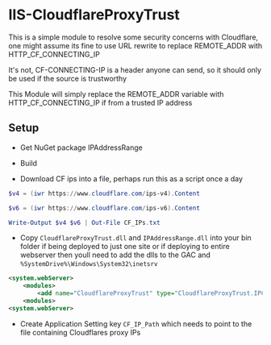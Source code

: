# IIS-CloudflareProxyTrust

This is a simple module to resolve some security concerns with Cloudflare, one might assume its fine to use URL rewrite to replace REMOTE_ADDR with HTTP_CF_CONNECTING_IP 

It's not, CF-CONNECTING-IP is a header anyone can send, so it should only be used if the source is trustworthy 

This Module will simply replace the REMOTE_ADDR variable with HTTP_CF_CONNECTING_IP if from a trusted IP address

## Setup

- Get NuGet package IPAddressRange

- Build

- Download CF ips into a file, perhaps run this as a script once a day

```powershell
$v4 = (iwr https://www.cloudflare.com/ips-v4).Content

$v6 = (iwr https://www.cloudflare.com/ips-v6).Content

Write-Output $v4 $v6 | Out-File CF_IPs.txt
```

- Copy `CloudflareProxyTrust.dll` and `IPAddressRange.dll` into your bin folder if being deployed to just one site or if deploying to entire webserver then youll need to add the dlls to the GAC and `%SystemDrive%\Windows\System32\inetsrv`

```xml
<system.webServer>
    <modules>
        <add name="CloudflareProxyTrust" type="CloudflareProxyTrust.IPCheck, CloudflareProxyTrust, Version=1.0.0.0, Culture=neutral, PublicKeyToken=7381665d8f939351" preCondition="runtimeVersionv4.0" />
    <modules>
<system.webServer>
```

- Create Application Setting key `CF_IP_Path` which needs to point to the file containing Cloudflares proxy IPs
